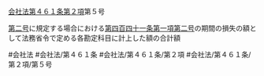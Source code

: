 [会社法第４６１条第２項](会社法＿＿＿＿第４６１条第２項)第５号

[第二号](会社法＿＿＿＿第４６１条第２項第２号)に規定する場合における[第四百四十一条第一項第二号](会社法＿＿＿＿第４４１条第１項第２号)の期間の損失の額として法務省令で定める各勘定科目に計上した額の合計額


#会社法
#会社法/第４６１条
#会社法/第４６１条/第２項
#会社法/第４６１条/第２項/第５号
